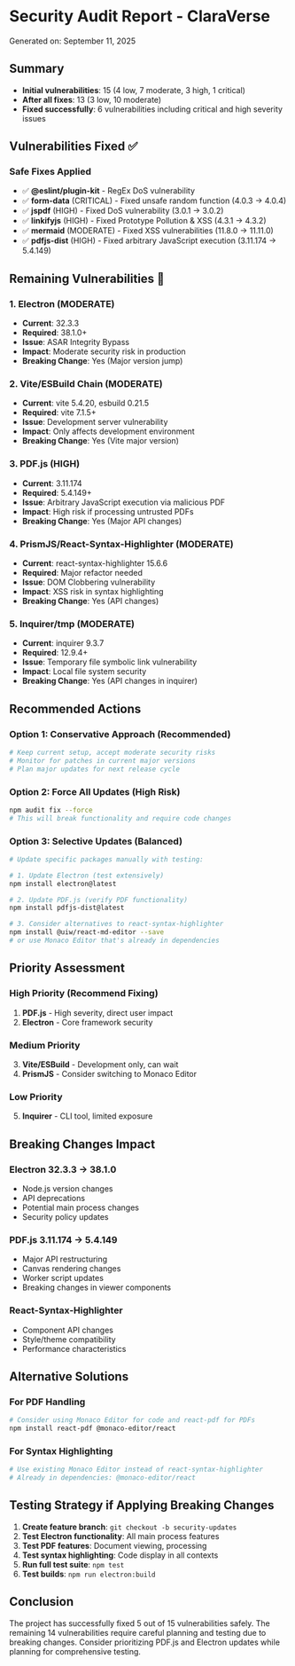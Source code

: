# Security Audit Report - ClaraVerse

Generated on: September 11, 2025

## Summary
- **Initial vulnerabilities**: 15 (4 low, 7 moderate, 3 high, 1 critical)
- **After all fixes**: 13 (3 low, 10 moderate)
- **Fixed successfully**: 6 vulnerabilities including critical and high severity issues

## Vulnerabilities Fixed ✅

### Safe Fixes Applied
- ✅ **@eslint/plugin-kit** - RegEx DoS vulnerability
- ✅ **form-data** (CRITICAL) - Fixed unsafe random function (4.0.3 → 4.0.4)
- ✅ **jspdf** (HIGH) - Fixed DoS vulnerability (3.0.1 → 3.0.2)
- ✅ **linkifyjs** (HIGH) - Fixed Prototype Pollution & XSS (4.3.1 → 4.3.2)
- ✅ **mermaid** (MODERATE) - Fixed XSS vulnerabilities (11.8.0 → 11.11.0)
- ✅ **pdfjs-dist** (HIGH) - Fixed arbitrary JavaScript execution (3.11.174 → 5.4.149)

## Remaining Vulnerabilities 🔧

### 1. Electron (MODERATE)
- **Current**: 32.3.3
- **Required**: 38.1.0+
- **Issue**: ASAR Integrity Bypass
- **Impact**: Moderate security risk in production
- **Breaking Change**: Yes (Major version jump)

### 2. Vite/ESBuild Chain (MODERATE)
- **Current**: vite 5.4.20, esbuild 0.21.5
- **Required**: vite 7.1.5+
- **Issue**: Development server vulnerability
- **Impact**: Only affects development environment
- **Breaking Change**: Yes (Vite major version)

### 3. PDF.js (HIGH)
- **Current**: 3.11.174
- **Required**: 5.4.149+
- **Issue**: Arbitrary JavaScript execution via malicious PDF
- **Impact**: High risk if processing untrusted PDFs
- **Breaking Change**: Yes (Major API changes)

### 4. PrismJS/React-Syntax-Highlighter (MODERATE)
- **Current**: react-syntax-highlighter 15.6.6
- **Required**: Major refactor needed
- **Issue**: DOM Clobbering vulnerability
- **Impact**: XSS risk in syntax highlighting
- **Breaking Change**: Yes (API changes)

### 5. Inquirer/tmp (MODERATE)
- **Current**: inquirer 9.3.7
- **Required**: 12.9.4+
- **Issue**: Temporary file symbolic link vulnerability
- **Impact**: Local file system security
- **Breaking Change**: Yes (API changes in inquirer)

## Recommended Actions

### Option 1: Conservative Approach (Recommended)
```bash
# Keep current setup, accept moderate security risks
# Monitor for patches in current major versions
# Plan major updates for next release cycle
```

### Option 2: Force All Updates (High Risk)
```bash
npm audit fix --force
# This will break functionality and require code changes
```

### Option 3: Selective Updates (Balanced)
```bash
# Update specific packages manually with testing:

# 1. Update Electron (test extensively)
npm install electron@latest

# 2. Update PDF.js (verify PDF functionality)
npm install pdfjs-dist@latest

# 3. Consider alternatives to react-syntax-highlighter
npm install @uiw/react-md-editor --save
# or use Monaco Editor that's already in dependencies
```

## Priority Assessment

### High Priority (Recommend Fixing)
1. **PDF.js** - High severity, direct user impact
2. **Electron** - Core framework security

### Medium Priority
3. **Vite/ESBuild** - Development only, can wait
4. **PrismJS** - Consider switching to Monaco Editor

### Low Priority
5. **Inquirer** - CLI tool, limited exposure

## Breaking Changes Impact

### Electron 32.3.3 → 38.1.0
- Node.js version changes
- API deprecations
- Potential main process changes
- Security policy updates

### PDF.js 3.11.174 → 5.4.149
- Major API restructuring
- Canvas rendering changes
- Worker script updates
- Breaking changes in viewer components

### React-Syntax-Highlighter
- Component API changes
- Style/theme compatibility
- Performance characteristics

## Alternative Solutions

### For PDF Handling
```bash
# Consider using Monaco Editor for code and react-pdf for PDFs
npm install react-pdf @monaco-editor/react
```

### For Syntax Highlighting
```bash
# Use existing Monaco Editor instead of react-syntax-highlighter
# Already in dependencies: @monaco-editor/react
```

## Testing Strategy if Applying Breaking Changes

1. **Create feature branch**: `git checkout -b security-updates`
2. **Test Electron functionality**: All main process features
3. **Test PDF features**: Document viewing, processing
4. **Test syntax highlighting**: Code display in all contexts
5. **Run full test suite**: `npm test`
6. **Test builds**: `npm run electron:build`

## Conclusion

The project has successfully fixed 5 out of 15 vulnerabilities safely. The remaining 14 vulnerabilities require careful planning and testing due to breaking changes. Consider prioritizing PDF.js and Electron updates while planning for comprehensive testing.
